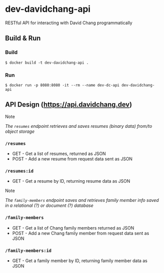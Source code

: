 # dev-davidchang-api
RESTful API for interacting with David Chang programmatically

## Build & Run
### Build
`$ docker build -t dev-davidchang-api .`
### Run
`$ docker run -p 8080:8080 -it --rm --name dev-dc-api dev-davidchang-api`

## API Design (https://api.davidchang.dev)
>[!NOTE]
>_The `resumes` endpoint retrieves and saves resumes (binary data) from/to object storage_
### `/resumes` 
- GET - Get a list of resumes, returned as JSON
- POST - Add a new resume from request data sent as JSON
### `/resumes:id` 
- GET - Get a resume by ID, returning resume data as JSON

>[!NOTE]
>_The `family-members` endpoint saves and retrieves family member info saved in a relational (?) or document (?) database_
### `/family-members`
- GET - Get a list of Chang family members returned as JSON
- POST - Add a new Chang family member from request data sent as JSON
### `/family-members:id` 
- GET - Get a family member by ID, returning family member data as JSON
